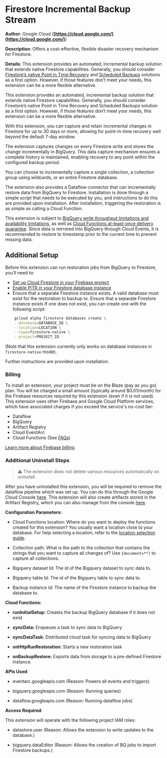 # Firestore Incremental Backup Stream

**Author**: Google Cloud (**[https://cloud.google.com/](https://cloud.google.com/)**)

**Description**: Offers a cost-effective, flexible disaster recovery mechanism for Firestore.



**Details**: This extension provides an automated, incremental backup solution that extends native Firestore capabilities. Generally, you should consider [Firestore’s native Point in Time Recovery](https://firebase.google.com/docs/firestore/use-pitr) and [Scheduled Backups](https://cloud.google.com/firestore/docs/backups) solutions as a first option. However, if those features don’t meet your needs, this extension can be a more flexible alternative.

This extension provides an automated, incremental backup solution that extends native Firestore capabilities. Generally, you should consider Firestore’s native Point in Time Recovery and Scheduled Backups solution as a first option. However, if those features don’t meet your needs, this extension can be a more flexible alternative.

With this extension, you can capture and retain incremental changes in Firestore for up to 30 days or more, allowing for point-in-time recovery well beyond the default 7-day window.

The extension captures changes on every Firestore write and stores the change incrementally in BigQuery. This data capture mechanism ensures a complete history is maintained, enabling recovery to any point within the configured backup period.

You can choose to incrementally capture a single collection, a collection group using wildcards, or an entire Firestore database.

The extension also provides a Dataflow connector that can incrementally restore data from BigQuery to Firestore. Installation is done through a simple script that needs to be executed by you, and instructions to do this are provided upon installation. After installation, triggering the restoration is as simple as calling a Cloud Function.

This extension is subject to [BigQuery write throughput limitations and availability limitations](https://cloud.google.com/bigquery/quotas), as well as [Cloud Functions at-least-once delivery guarantee](https://cloud.google.com/functions/docs/concepts/execution-environment). Since data is mirrored into BigQuery through Cloud Events, it is recommended to restore to timestamp prior to the current time to prevent missing data.

## Additional Setup

Before this extension can run restoration jobs from BigQuery to Firestore, you’ll need to:

- [Set up Cloud Firestore in your Firebase project](https://firebase.google.com/docs/firestore/quickstart).
- [Enable PiTR in your Firestore database instance](https://firebase.google.com/docs/firestore/use-pitr)
- Ensure that a separate Firestore instance exists. A valid database must exist for the restoration to backup to. Ensure that a separate Firestore instance exists If one does not exist, you can create one with the following script:

```bash
    gcloud alpha firestore databases create \
    --database=DATABASE_ID \
    --location=LOCATION \
    --type=firestore-native \
    --project=PROJECT_ID
```

(Note that this extension currently only works on database instances in `firestore-native` mode).

Further instructions are provided upon installation.

### Billing

To install an extension, your project must be on the Blaze (pay as you go) plan. You will be charged a small amount (typically around $0.01/month) for the Firebase resources required by this extension (even if it is not used).
This extension uses other Firebase and Google Cloud Platform services, which have associated charges if you exceed the service's no-cost tier:

- Dataflow
- BigQuery
- Artifact Registry
- Cloud EventArc
- Cloud Functions (See [FAQs](https://firebase.google.com/support/faq#extensions-pricing))

[Learn more about Firebase billing](https://firebase.google.com/pricing).

### Additional Uninstall Steps

> ⚠️ The extension does not delete various resources automatically on uninstall.

After you have uninstalled this extension, you will be required to remove the dataflow pipeline which was set up. You can do this through the
Google Cloud Console [here](https://console.cloud.google.com/dataflow/pipelines). This extension will also create artifacts stored in the Artifact Registry, which you can also manage from the console [here](https://console.cloud.google.com/artifacts).




**Configuration Parameters:**

* Cloud Functions location: Where do you want to deploy the functions created for this extension? You usually want a location close to your database. For help selecting a location, refer to the [location selection guide](https://firebase.google.com/docs/functions/locations).

* Collection path: What is the path to the collection that contains the strings that you want to capture all changes of? Use `{document=**}` to capture all collections.


* Bigquery dataset Id: The id of the Bigquery dataset to sync data to.


* Bigquery table Id: The id of the Bigquery table to sync data to.


* Backup instance Id: The name of the Firestore instance to backup the database to.




**Cloud Functions:**

* **runInitialSetup:** Creates the backup BigQuery database if it does not exist

* **syncData:** Enqueues a task to sync data to BigQuery

* **syncDataTask:** Distributed cloud task for syncing data to BigQuery

* **onHttpRunRestoration:** Starts a new restoration task

* **onBackupRestore:** Exports data from storage to a pre-defined Firestore instance.



**APIs Used**:

* eventarc.googleapis.com (Reason: Powers all events and triggers)

* bigquery.googleapis.com (Reason: Running queries)

* dataflow.googleapis.com (Reason: Running dataflow jobs)



**Access Required**:



This extension will operate with the following project IAM roles:

* datastore.user (Reason: Allows the extension to write updates to the database.)

* bigquery.dataEditor (Reason: Allows the creation of BQ jobs to import Firestore backups.)
